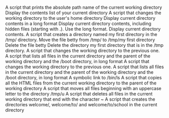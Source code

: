 A script that prints the absolute path name of the current working directory
Display the contents list of your current directory
A script that changes the working directory to the user's home directory
Display current directory contents in a long format
Display current directory contents, including hidden files (starting with .). Use the long format.
Display current directory contents.
A script that creates a directory named my first directory in the /tmp/ directory.
Move the file betty from /tmp/ to /tmp/my first directory
Delete the file betty
Delete the directory my first directory that is in the /tmp directory.
A script that changes the working directory to the previous one.       
A script that lists all files in the current directory and the parent of the working directory and the /boot directory, in long format
A script that changes the working directory to the previous one.                                                                        A script that lists all files in the current directory and the parent of the working directory and the /boot directory, in long format
A symbolic link to /bin/ls
A script that copies all the HTML files from the current working directory to the parent of the working directory
A script that moves all files beginning with an uppercase letter to the directory /tmp/u
A script that deletes all files in the current working directory that end with the character ~
A script that creates the directories welcome/, welcome/to/ and welcome/to/school in the current directory
